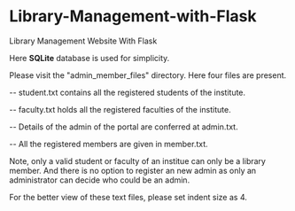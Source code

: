 # Library-Management-with-Flask
Library Management Website With Flask


Here **SQLite** database is used for simplicity.

Please visit the "admin_member_files" directory.
Here four files are present.

-- student.txt contains all the registered students of the institute.

-- faculty.txt holds all the registered faculties of the institute.

-- Details of the admin of the portal are conferred at admin.txt.

-- All the registered members are given in member.txt.

Note, only a valid student or faculty of an institue can only be a library member. And there is no option to register an new admin as only an administrator can decide who could be an admin.

For the better view of these text files, please set indent size as 4.
